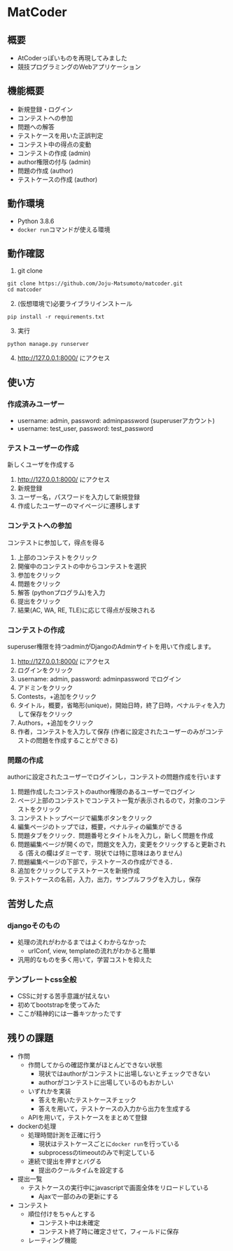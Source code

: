 # MatCoder

## 概要
- AtCoderっぽいものを再現してみました
- 競技プログラミングのWebアプリケーション

## 機能概要
- 新規登録・ログイン
- コンテストへの参加
- 問題への解答
- テストケースを用いた正誤判定
- コンテスト中の得点の変動
- コンテストの作成 (admin)
- author権限の付与 (admin)
- 問題の作成 (author)
- テストケースの作成 (author)

## 動作環境
- Python 3.8.6
- `docker run`コマンドが使える環境

## 動作確認

1. git clone
```
git clone https://github.com/Joju-Matsumoto/matcoder.git
cd matcoder
```

2. (仮想環境で)必要ライブラリインストール
```
pip install -r requirements.txt
```

3. 実行
```
python manage.py runserver
```

4. http://127.0.0.1:8000/ にアクセス

## 使い方

### 作成済みユーザー
- username: admin, password: adminpassword (superuserアカウント)
- username: test_user, password: test_password

### テストユーザーの作成
新しくユーザを作成する

1. http://127.0.0.1:8000/ にアクセス
1. 新規登録
1. ユーザー名，パスワードを入力して新規登録
1. 作成したユーザーのマイページに遷移します

### コンテストへの参加
コンテストに参加して，得点を得る

1. 上部のコンテストをクリック
1. 開催中のコンテストの中からコンテストを選択
1. 参加をクリック
1. 問題をクリック
1. 解答 (pythonプログラム)を入力
1. 提出をクリック
1. 結果(AC, WA, RE, TLE)に応じて得点が反映される

### コンテストの作成
superuser権限を持つadminがDjangoのAdminサイトを用いて作成します。

1. http://127.0.0.1:8000/ にアクセス
1. ログインをクリック
1. username: admin, password: adminpassword でログイン
1. アドミンをクリック
1. Contests，+追加をクリック
1. タイトル，概要，省略形(unique)，開始日時，終了日時，ペナルティを入力して保存をクリック
1. Authors，+追加をクリック
1. 作者，コンテストを入力して保存 (作者に設定されたユーザーのみがコンテストの問題を作成することができる)

### 問題の作成
authorに設定されたユーザーでログインし，コンテストの問題作成を行います

1. 問題作成したコンテストのauthor権限のあるユーザーでログイン
1. ページ上部のコンテストでコンテスト一覧が表示されるので，対象のコンテストをクリック
1. コンテストトップページで編集ボタンをクリック
1. 編集ページのトップでは，概要，ペナルティの編集ができる
1. 問題タブをクリック．問題番号とタイトルを入力し，新しく問題を作成
1. 問題編集ページが開くので，問題文を入力，変更をクリックすると更新される (答えの欄はダミーです．現状では特に意味はありません)
1. 問題編集ページの下部で，テストケースの作成ができる．
1. 追加をクリックしてテストケースを新規作成
1. テストケースの名前，入力，出力，サンプルフラグを入力し，保存

## 苦労した点

### djangoそのもの
- 処理の流れがわかるまではよくわからなかった
  - urlConf, view, templateの流れがわかると簡単
- 汎用的なものを多く用いて，学習コストを抑えた

### テンプレートcss全般
- CSSに対する苦手意識が拭えない
- 初めてbootstrapを使ってみた
- ここが精神的には一番キツかったです

## 残りの課題
- 作問
  - 作問してからの確認作業がほとんどできない状態
    - 現状ではauthorがコンテストに出場しないとチェックできない
    - authorがコンテストに出場しているのもおかしい
  - いずれかを実装
    - 答えを用いたテストケースチェック
    - 答えを用いて，テストケースの入力から出力を生成する
  - APIを用いて，テストケースをまとめて登録
- dockerの処理
  - 処理時間計測を正確に行う
    - 現状はテストケースごとに`docker run`を行っている
    - subprocessのtimeoutのみで判定している
  - 連続で提出を押すとバグる
    - 提出のクールタイムを設定する
- 提出一覧
  - テストケースの実行中にjavascriptで画面全体をリロードしている
    - Ajaxで一部のみの更新にする
- コンテスト
  - 順位付けをちゃんとする
    - コンテスト中は未確定
    - コンテスト終了時に確定させて，フィールドに保存
  - レーティング機能